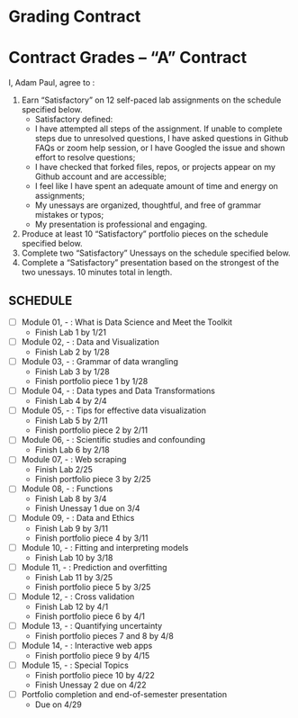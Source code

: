 Grading Contract
================

<!-- This contract is adapted from Annie Somerville's contract https://github.com/anniehsom -->

# Contract Grades – “A” Contract

I, Adam Paul, agree to :

1.  Earn “Satisfactory” on 12 self-paced lab assignments on the schedule
    specified below.
    -   Satisfactory defined:
    -   I have attempted all steps of the assignment. If unable to
        complete steps due to unresolved questions, I have asked
        questions in Github FAQs or zoom help session, or I have Googled
        the issue and shown effort to resolve questions;
    -   I have checked that forked files, repos, or projects appear on
        my Github account and are accessible;
    -   I feel like I have spent an adequate amount of time and energy
        on assignments;
        <!-- (tentatively defining “adequate” based on Lab 1 and previous experience with R: I will spend at least 30 minutes on labs and at least 1 hour on portfolio pieces); -->
    -   My unessays are organized, thoughtful, and free of grammar
        mistakes or typos;
    -   My presentation is professional and engaging.
2.  Produce at least 10 “Satisfactory” portfolio pieces on the schedule
    specified below.
3.  Complete two “Satisfactory” Unessays on the schedule specified
    below.
4.  Complete a “Satisfactory” presentation based on the strongest of the
    two unessays. 10 minutes total in length.

## SCHEDULE

-   [ ] Module 01, - : What is Data Science and Meet the Toolkit
    -   Finish Lab 1 by 1/21
-   [ ] Module 02, - : Data and Visualization
    -   Finish Lab 2 by 1/28
-   [ ] Module 03, - : Grammar of data wrangling
    -   Finish Lab 3 by 1/28
    -   Finish portfolio piece 1 by 1/28
-   [ ] Module 04, - : Data types and Data Transformations
    -   Finish Lab 4 by 2/4
-   [ ] Module 05, - : Tips for effective data visualization
    -   Finish Lab 5 by 2/11
    -   Finish portfolio piece 2 by 2/11
-   [ ] Module 06, - : Scientific studies and confounding
    -   Finish Lab 6 by 2/18
-   [ ] Module 07, - : Web scraping
    -   Finish Lab 2/25
    -   Finish portfolio piece 3 by 2/25
-   [ ] Module 08, - : Functions
    -   Finish Lab 8 by 3/4
    -   Finish Unessay 1 due on 3/4
-   [ ] Module 09, - : Data and Ethics
    -   Finish Lab 9 by 3/11
    -   Finish portfolio piece 4 by 3/11
-   [ ] Module 10, - : Fitting and interpreting models
    -   Finish Lab 10 by 3/18
-   [ ] Module 11, - : Prediction and overfitting
    -   Finish Lab 11 by 3/25
    -   Finish portfolio piece 5 by 3/25
-   [ ] Module 12, - : Cross validation
    -   Finish Lab 12 by 4/1
    -   Finish portfolio piece 6 by 4/1
-   [ ] Module 13, - : Quantifying uncertainty
    -   Finish portfolio pieces 7 and 8 by 4/8
-   [ ] Module 14, - : Interactive web apps
    -   Finish portfolio piece 9 by 4/15
-   [ ] Module 15, - : Special Topics
    -   Finish portfolio piece 10 by 4/22
    -   Finish Unessay 2 due on 4/22
-   [ ] Portfolio completion and end-of-semester presentation
    -   Due on 4/29
